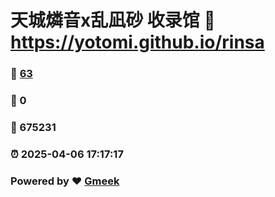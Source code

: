 # 天城燐音x乱凪砂 收录馆 :link: https://yotomi.github.io/rinsa 
### :page_facing_up: [63](https://yotomi.github.io/rinsa/tag.html) 
### :speech_balloon: 0 
### :hibiscus: 675231 
### :alarm_clock: 2025-04-06 17:17:17 
### Powered by :heart: [Gmeek](https://github.com/Meekdai/Gmeek)
